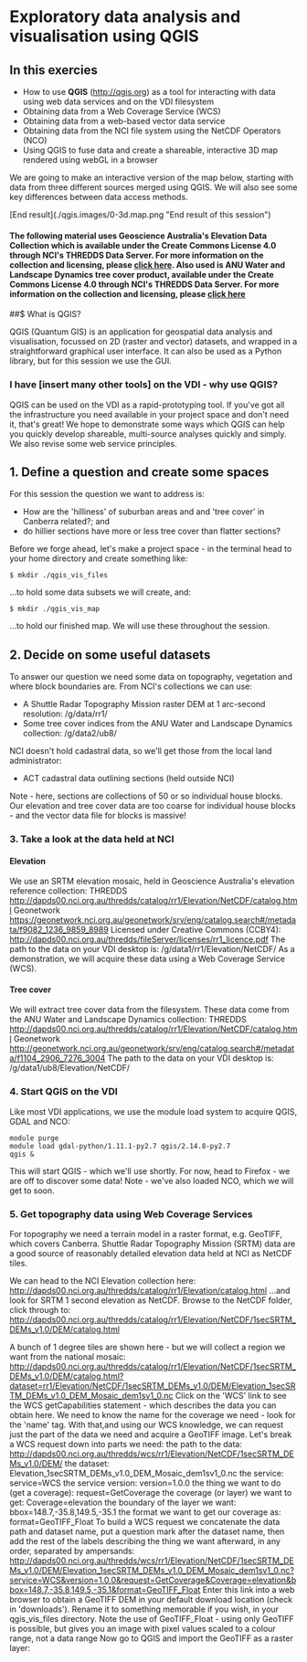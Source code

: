# Exploratory data analysis and visualisation using QGIS

## In this exercies
    
- How to use **QGIS** (http://qgis.org) as a tool for interacting with data using web data services and on the VDI filesystem
- Obtaining data from a Web Coverage Service (WCS)
- Obtaining data from a web-based vector data service
- Obtaining data from the NCI file system using the NetCDF Operators (NCO)
- Using QGIS to fuse data and create a shareable, interactive 3D map rendered using webGL in a browser

We are going to make an interactive version of the map below, starting with data from three different sources merged using QGIS. We will also see some key differences between data access methods.

[End result](./qgis.images/0-3d.map.png \"End result of this session\")

#### The following material uses Geoscience Australia's Elevation Data Collection which is available under the Create Commons License 4.0 through NCI's THREDDS Data Server. For more information on the collection and licensing, please [click here](https://geonetwork.nci.org.au/geonetwork/srv/eng/catalog.search#/metadata/f9082_1236_9859_8989). Also used is ANU Water and Landscape Dynamics tree cover product, available under the Create Commons License 4.0 through NCI's THREDDS Data Server. For more information on the collection and licensing, please [click here](http://geonetwork.nci.org.au/geonetwork/srv/eng/catalog.search#/metadata/f1104_2906_7276_3004)


##$ What is QGIS?

QGIS (Quantum GIS) is an application for geospatial data analysis and visualisation, focussed on 2D (raster and vector) datasets, and wrapped in a straightforward graphical user interface. It can also be used as a Python library, but for this session we use the GUI.

### I have [insert many other tools] on the VDI - why use QGIS?

QGIS can be used on the VDI as a rapid-prototyping tool. If you've got all the infrastructure you need available in your project space and don't need it, that's great!
We hope to demonstrate some ways which QGIS can help you quickly develop shareable, multi-source analyses quickly and simply. We also revise some web service principles.

## 1. Define a question and create some spaces

For this session the question we want to address is:

- How are the 'hilliness' of suburban areas and and 'tree cover' in Canberra related?; and 
- do hillier sections have more or less tree cover than flatter sections?

Before we forge ahead, let's make a project space - in the terminal head to your home directory and create something like:

```$ mkdir ./qgis_vis_files```

...to hold some data subsets we will create, and:

```$ mkdir ./qgis_vis_map```

...to hold our finished map. We will use these throughout the session.

## 2. Decide on some useful datasets

To answer our question we need some data on topography, vegetation and where block boundaries are.
From NCI's collections we can use:
- A Shuttle Radar Topography Mission raster DEM at 1 arc-second resolution: /g/data/rr1/
- Some tree cover indices from the ANU Water and Landscape Dynamics collection: /g/data2/ub8/

NCI doesn't hold cadastral data, so we'll get those from the local land administrator:
- ACT cadastral data outlining sections (held outside NCI)

Note - here, sections are collections of 50 or so individual house blocks. Our elevation and tree cover data are too coarse for individual house blocks - and the vector data file for blocks is massive!

### 3. Take a look at the data held at NCI

#### Elevation

We use an SRTM elevation mosaic, held in Geoscience Australia's elevation reference collection:
THREDDS
http://dapds00.nci.org.au/thredds/catalog/rr1/Elevation/NetCDF/catalog.html
Geonetwork
https://geonetwork.nci.org.au/geonetwork/srv/eng/catalog.search#/metadata/f9082_1236_9859_8989
Licensed under Creative Commons (CCBY4): http://dapds00.nci.org.au/thredds/fileServer/licenses/rr1_licence.pdf
The path to the data on your VDI desktop is:
/g/data1/rr1/Elevation/NetCDF/
As a demonstration, we will acquire these data using a Web Coverage Service (WCS).


#### Tree cover
We will extract tree cover data from the filesystem.
These data come from the ANU Water and Landscape Dynamics collection:
THREDDS
http://dapds00.nci.org.au/thredds/catalog/rr1/Elevation/NetCDF/catalog.html
Geonetwork
http://geonetwork.nci.org.au/geonetwork/srv/eng/catalog.search#/metadata/f1104_2906_7276_3004
The path to the data on your VDI desktop is:
/g/data1/ub8/Elevation/NetCDF/

### 4. Start QGIS on the VDI

Like most VDI applications, we use the module load system to acquire QGIS, GDAL and NCO:
```
module purge
module load gdal-python/1.11.1-py2.7 qgis/2.14.8-py2.7
qgis &
```

This will start QGIS - which we'll use shortly. For now, head to Firefox - we are off to discover some data!
Note - we've also loaded NCO, which we will get to soon.

### 5. Get topography data using Web Coverage Services

For topography we need a terrain model in a raster format, e.g. GeoTIFF, which covers Canberra.
Shuttle Radar Topography Mission (SRTM) data are a good source of reasonably detailed elevation data held at NCI as NetCDF tiles.

We can head to the NCI Elevation collection here:
http://dapds00.nci.org.au/thredds/catalog/rr1/Elevation/catalog.html
...and look for SRTM 1 second elevation as NetCDF. Browse to the NetCDF folder, click through to:
http://dapds00.nci.org.au/thredds/catalog/rr1/Elevation/NetCDF/1secSRTM_DEMs_v1.0/DEM/catalog.html

A bunch of 1 degree tiles are shown here - but we will collect a region we want from the national mosaic:
http://dapds00.nci.org.au/thredds/catalog/rr1/Elevation/NetCDF/1secSRTM_DEMs_v1.0/DEM/catalog.html?dataset=rr1/Elevation/NetCDF/1secSRTM_DEMs_v1.0/DEM/Elevation_1secSRTM_DEMs_v1.0_DEM_Mosaic_dem1sv1_0.nc
Click on the 'WCS' link to see the WCS getCapabilities statement - which describes the data you can obtain here. We need to know the name for the coverage we need - look for the 'name' tag. With that,and using our WCS knowledge, we can request just the part of the data we need and acquire a GeoTIFF image. Let's break a WCS request down into parts we need:
the path to the data: http://dapds00.nci.org.au/thredds/wcs/rr1/Elevation/NetCDF/1secSRTM_DEMs_v1.0/DEM/
the dataset: Elevation_1secSRTM_DEMs_v1.0_DEM_Mosaic_dem1sv1_0.nc
the service: service=WCS
the service version: version=1.0.0
the thing we want to do (get a coverage): request=GetCoverage
the coverage (or layer) we want to get: Coverage=elevation
the boundary of the layer we want: bbox=148.7,-35.8,149.5,-35.1
the format we want to get our coverage as: format=GeoTIFF_Float
To build a WCS request we concatenate the data path and dataset name, put a question mark after the dataset name, then add the rest of the labels describing the thing we want afterward, in any order, separated by ampersands:
http://dapds00.nci.org.au/thredds/wcs/rr1/Elevation/NetCDF/1secSRTM_DEMs_v1.0/DEM/Elevation_1secSRTM_DEMs_v1.0_DEM_Mosaic_dem1sv1_0.nc?service=WCS&version=1.0.0&request=GetCoverage&Coverage=elevation&bbox=148.7,-35.8,149.5,-35.1&format=GeoTIFF_Float
Enter this link into a web browser to obtain a GeoTIFF DEM in your default download location (check in 'downloads'). Rename it to something memorable if you wish, in your qgis_vis_files directory.
Note the use of GeoTIFF_Float - using only GeoTIFF is possible, but gives you an image with pixel values scaled to a colour range, not a data range
Now go to QGIS and import the GeoTIFF as a raster layer:
